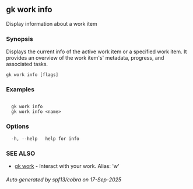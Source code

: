 ## gk work info

Display information about a work item

### Synopsis


  Displays the current info of the active work item or a specified work item. It provides an overview of the work item's' metadata, progress, and associated tasks.


```
gk work info [flags]
```

### Examples

```

  gk work info
  gk work info <name>

```

### Options

```
  -h, --help   help for info
```

### SEE ALSO

* [gk work](gk_work.md)	 - Interact with your work. Alias: 'w'

###### Auto generated by spf13/cobra on 17-Sep-2025
